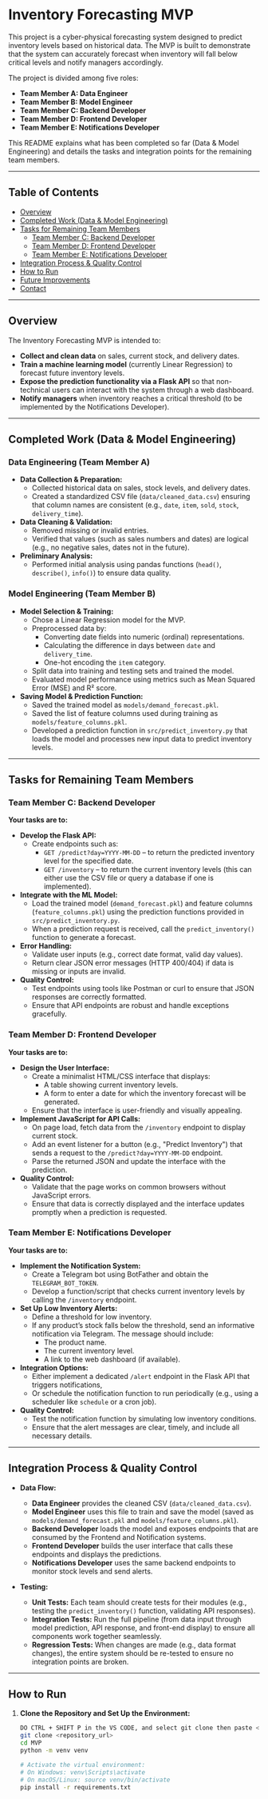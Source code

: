 # Inventory Forecasting MVP

This project is a cyber-physical forecasting system designed to predict inventory levels based on historical data. The MVP is built to demonstrate that the system can accurately forecast when inventory will fall below critical levels and notify managers accordingly. 

The project is divided among five roles:
- **Team Member A: Data Engineer**
- **Team Member B: Model Engineer**
- **Team Member C: Backend Developer**
- **Team Member D: Frontend Developer**
- **Team Member E: Notifications Developer**

This README explains what has been completed so far (Data & Model Engineering) and details the tasks and integration points for the remaining team members.

---

## Table of Contents

- [Overview](#overview)
- [Completed Work (Data & Model Engineering)](#completed-work-data--model-engineering)
- [Tasks for Remaining Team Members](#tasks-for-remaining-team-members)
  - [Team Member C: Backend Developer](#team-member-c-backend-developer)
  - [Team Member D: Frontend Developer](#team-member-d-frontend-developer)
  - [Team Member E: Notifications Developer](#team-member-e-notifications-developer)
- [Integration Process & Quality Control](#integration-process--quality-control)
- [How to Run](#how-to-run)
- [Future Improvements](#future-improvements)
- [Contact](#contact)

---

## Overview

The Inventory Forecasting MVP is intended to:
- **Collect and clean data** on sales, current stock, and delivery dates.
- **Train a machine learning model** (currently Linear Regression) to forecast future inventory levels.
- **Expose the prediction functionality via a Flask API** so that non-technical users can interact with the system through a web dashboard.
- **Notify managers** when inventory reaches a critical threshold (to be implemented by the Notifications Developer).

---

## Completed Work (Data & Model Engineering)

### Data Engineering (Team Member A)
- **Data Collection & Preparation:**
  - Collected historical data on sales, stock levels, and delivery dates.
  - Created a standardized CSV file (`data/cleaned_data.csv`) ensuring that column names are consistent (e.g., `date`, `item`, `sold`, `stock`, `delivery_time`).
- **Data Cleaning & Validation:**
  - Removed missing or invalid entries.
  - Verified that values (such as sales numbers and dates) are logical (e.g., no negative sales, dates not in the future).
- **Preliminary Analysis:**
  - Performed initial analysis using pandas functions (`head()`, `describe()`, `info()`) to ensure data quality.

### Model Engineering (Team Member B)
- **Model Selection & Training:**
  - Chose a Linear Regression model for the MVP.
  - Preprocessed data by:
    - Converting date fields into numeric (ordinal) representations.
    - Calculating the difference in days between `date` and `delivery_time`.
    - One-hot encoding the `item` category.
  - Split data into training and testing sets and trained the model.
  - Evaluated model performance using metrics such as Mean Squared Error (MSE) and R² score.
- **Saving Model & Prediction Function:**
  - Saved the trained model as `models/demand_forecast.pkl`.
  - Saved the list of feature columns used during training as `models/feature_columns.pkl`.
  - Developed a prediction function in `src/predict_inventory.py` that loads the model and processes new input data to predict inventory levels.

---

## Tasks for Remaining Team Members

### Team Member C: Backend Developer
**Your tasks are to:**
- **Develop the Flask API:**
  - Create endpoints such as:
    - `GET /predict?day=YYYY-MM-DD` – to return the predicted inventory level for the specified date.
    - `GET /inventory` – to return the current inventory levels (this can either use the CSV file or query a database if one is implemented).
- **Integrate with the ML Model:**
  - Load the trained model (`demand_forecast.pkl`) and feature columns (`feature_columns.pkl`) using the prediction functions provided in `src/predict_inventory.py`.
  - When a prediction request is received, call the `predict_inventory()` function to generate a forecast.
- **Error Handling:**
  - Validate user inputs (e.g., correct date format, valid day values).
  - Return clear JSON error messages (HTTP 400/404) if data is missing or inputs are invalid.
- **Quality Control:**
  - Test endpoints using tools like Postman or curl to ensure that JSON responses are correctly formatted.
  - Ensure that API endpoints are robust and handle exceptions gracefully.

### Team Member D: Frontend Developer
**Your tasks are to:**
- **Design the User Interface:**
  - Create a minimalist HTML/CSS interface that displays:
    - A table showing current inventory levels.
    - A form to enter a date for which the inventory forecast will be generated.
  - Ensure that the interface is user-friendly and visually appealing.
- **Implement JavaScript for API Calls:**
  - On page load, fetch data from the `/inventory` endpoint to display current stock.
  - Add an event listener for a button (e.g., "Predict Inventory") that sends a request to the `/predict?day=YYYY-MM-DD` endpoint.
  - Parse the returned JSON and update the interface with the prediction.
- **Quality Control:**
  - Validate that the page works on common browsers without JavaScript errors.
  - Ensure that data is correctly displayed and the interface updates promptly when a prediction is requested.

### Team Member E: Notifications Developer
**Your tasks are to:**
- **Implement the Notification System:**
  - Create a Telegram bot using BotFather and obtain the `TELEGRAM_BOT_TOKEN`.
  - Develop a function/script that checks current inventory levels by calling the `/inventory` endpoint.
- **Set Up Low Inventory Alerts:**
  - Define a threshold for low inventory.
  - If any product’s stock falls below the threshold, send an informative notification via Telegram. The message should include:
    - The product name.
    - The current inventory level.
    - A link to the web dashboard (if available).
- **Integration Options:**
  - Either implement a dedicated `/alert` endpoint in the Flask API that triggers notifications,
  - Or schedule the notification function to run periodically (e.g., using a scheduler like `schedule` or a cron job).
- **Quality Control:**
  - Test the notification function by simulating low inventory conditions.
  - Ensure that the alert messages are clear, timely, and include all necessary details.

---

## Integration Process & Quality Control

- **Data Flow:**
  - **Data Engineer** provides the cleaned CSV (`data/cleaned_data.csv`).
  - **Model Engineer** uses this file to train and save the model (saved as `models/demand_forecast.pkl` and `models/feature_columns.pkl`).
  - **Backend Developer** loads the model and exposes endpoints that are consumed by the Frontend and Notification systems.
  - **Frontend Developer** builds the user interface that calls these endpoints and displays the predictions.
  - **Notifications Developer** uses the same backend endpoints to monitor stock levels and send alerts.
  
- **Testing:**
  - **Unit Tests:** Each team should create tests for their modules (e.g., testing the `predict_inventory()` function, validating API responses).
  - **Integration Tests:** Run the full pipeline (from data input through model prediction, API response, and front-end display) to ensure all components work together seamlessly.
  - **Regression Tests:** When changes are made (e.g., data format changes), the entire system should be re-tested to ensure no integration points are broken.

---

## How to Run

1. **Clone the Repository and Set Up the Environment:**
   ```bash
   DO CTRL + SHIFT P in the VS CODE, and select git clone then paste <repository link>
   git clone <repository_url>
   cd MVP
   python -m venv venv
   
   # Activate the virtual environment:
   # On Windows: venv\Scripts\activate
   # On macOS/Linux: source venv/bin/activate
   pip install -r requirements.txt
